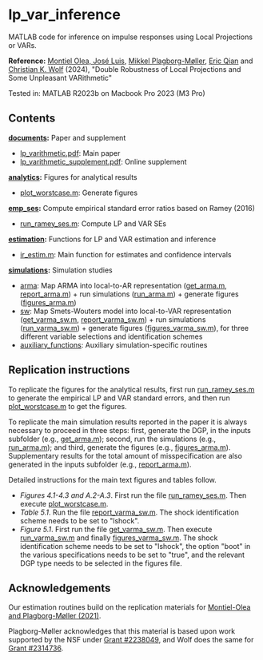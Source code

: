 # lp_var_inference

MATLAB code for inference on impulse responses using Local Projections or VARs.

**Reference:**
[Montiel Olea, José Luis](https://www.joseluismontielolea.com), [Mikkel Plagborg-Møller](https://www.mikkelpm.com), [Eric Qian](https://www.eric-qian.com) and [Christian K. Wolf](https://www.christiankwolf.com/) (2024), "Double Robustness of Local Projections and Some Unpleasant VARithmetic"

Tested in: MATLAB R2023b on Macbook Pro 2023 (M3 Pro)

## Contents

**[documents](documents):** Paper and supplement
- [lp_varithmetic.pdf](documents/lp_varithmetic.pdf): Main paper
- [lp_varithmetic_supplement.pdf](documents/lp_varithmetic_supplement.pdf): Online supplement

**[analytics](analytics):** Figures for analytical results
- [plot_worstcase.m](analytics/plot_worstcase.m): Generate figures

**[emp_ses](emp_ses):** Compute empirical standard error ratios based on Ramey (2016)
- [run_ramey_ses.m](emp_ses/run_ramey_ses.m): Compute LP and VAR SEs

**[estimation](estimation):** Functions for LP and VAR estimation and inference
- [ir_estim.m](estimation/ir_estim.m): Main function for estimates and confidence intervals

**[simulations](simulations):** Simulation studies
- [arma](simulations/arma): Map ARMA into local-to-AR representation ([get_arma.m](simulations/arma/inputs/get_arma.m), [report_arma.m](simulations/arma/inputs/report_arma.m)) + run simulations ([run_arma.m](simulations/arma/run_arma.m)) + generate figures ([figures_arma.m](simulations/arma/figures_arma.m))
- [sw](simulations/sw): Map Smets-Wouters model into local-to-VAR representation ([get_varma_sw.m](simulations/sw/inputs/get_varma_sw.m), [report_varma_sw.m](simulations/sw/inputs/report_varma_sw.m)) + run simulations ([run_varma_sw.m](simulations/sw/run_varma_sw.m)) + generate figures ([figures_varma_sw.m](simulations/sw/figures_varma_sw.m)), for three different variable selections and identification schemes
- [auxiliary_functions](simulations/auxiliary_functions): Auxiliary simulation-specific routines

## Replication instructions

To replicate the figures for the analytical results, first run [run_ramey_ses.m](emp_ses/run_ramey_ses.m) to generate the empirical LP and VAR standard errors, and then run [plot_worstcase.m](analytics/plot_worstcase.m) to get the figures.

To replicate the main simulation results reported in the paper it is always necessary to proceed in three steps: first, generate the DGP, in the inputs subfolder (e.g., [get_arma.m](simulations/arma/inputs/get_arma.m)); second, run the simulations (e.g., [run_arma.m](simulations/arma/run_arma.m)); and third, generate the figures (e.g., [figures_arma.m](simulations/arma/figures_arma.m)). Supplementary results for the total amount of misspecification are also generated in the inputs subfolder (e.g., [report_arma.m](simulations/arma/inputs/report_arma.m)).

Detailed instructions for the main text figures and tables follow.

- _Figures 4.1-4.3 and A.2-A.3_. First run the file [run_ramey_ses.m](emp_ses/run_ramey_ses.m). Then execute [plot_worstcase.m](analytics/plot_worstcase.m).
- _Table 5.1_. Run the file [report_varma_sw.m](simulations/sw/inputs/report_varma_sw.m). The shock identification scheme needs to be set to "lshock".
- _Figure 5.1_. First run the file [get_varma_sw.m](simulations/sw/inputs/get_varma_sw.m). Then execute [run_varma_sw.m](simulations/sw/run_varma_sw.m) and finally [figures_varma_sw.m](simulations/sw/figures_varma_sw.m). The shock identification scheme needs to be set to "lshock", the option "boot" in the various specifications needs to be set to "true", and the relevant DGP type needs to be selected in the figures file.

## Acknowledgements
Our estimation routines build on the replication materials for [Montiel-Olea and Plagborg-Møller (2021)](https://github.com/jm4474/Lag-augmented_LocalProjections).

Plagborg-Møller acknowledges that this material is based upon work supported by the NSF under [Grant #2238049](https://www.nsf.gov/awardsearch/showAward?AWD_ID=2238049), and Wolf does the same for [Grant #2314736](https://www.nsf.gov/awardsearch/showAward?AWD_ID=2314736).
